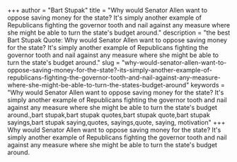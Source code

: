 +++
author = "Bart Stupak"
title = "Why would Senator Allen want to oppose saving money for the state? It's simply another example of Republicans fighting the governor tooth and nail against any measure where she might be able to turn the state's budget around."
description = "the best Bart Stupak Quote: Why would Senator Allen want to oppose saving money for the state? It's simply another example of Republicans fighting the governor tooth and nail against any measure where she might be able to turn the state's budget around."
slug = "why-would-senator-allen-want-to-oppose-saving-money-for-the-state?-its-simply-another-example-of-republicans-fighting-the-governor-tooth-and-nail-against-any-measure-where-she-might-be-able-to-turn-the-states-budget-around"
keywords = "Why would Senator Allen want to oppose saving money for the state? It's simply another example of Republicans fighting the governor tooth and nail against any measure where she might be able to turn the state's budget around.,bart stupak,bart stupak quotes,bart stupak quote,bart stupak sayings,bart stupak saying,quotes, sayings,quote, saying, motivation"
+++
Why would Senator Allen want to oppose saving money for the state? It's simply another example of Republicans fighting the governor tooth and nail against any measure where she might be able to turn the state's budget around.
